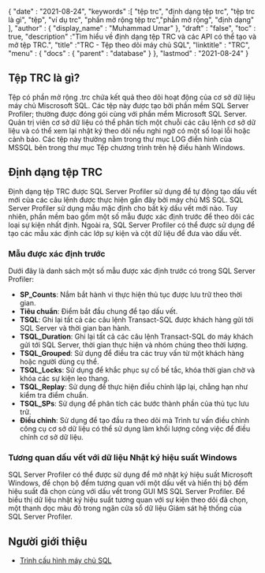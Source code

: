 {
  "date" : "2021-08-24",
  "keywords" :[ "tệp trc", "định dạng tệp trc", "tệp trc là gì", "tệp", "ví dụ trc", "phần mở rộng tệp trc","phần mở rộng", "định dạng" ],
  "author" : {
    "display_name" : "Muhammad Umar"
},
  "draft" : "false",
  "toc" : true,
  "description" :"Tìm hiểu về định dạng tệp TRC và các API có thể tạo và mở tệp TRC.",
  "title" :"TRC - Tệp theo dõi máy chủ SQL",
  "linktitle" : "TRC",
  "menu" : {
    "docs" : {
      "parent" : "database"
}
},
  "lastmod" : "2021-08-24"
}

## Tệp TRC là gì?
Tệp có phần mở rộng .trc chứa kết quả theo dõi hoạt động của cơ sở dữ liệu máy chủ Miscrosoft SQL. Các tệp này được tạo bởi phần mềm SQL Server Profiler; thường được đóng gói cùng với phần mềm Microsoft SQL Server. Quản trị viên cơ sở dữ liệu có thể phân tích một chuỗi các câu lệnh cơ sở dữ liệu và có thể xem lại nhật ký theo dõi nếu nghi ngờ có một số loại lỗi hoặc cảnh báo. Các tệp này thường nằm trong thư mục LOG điển hình của MSSQL bên trong thư mục Tệp chương trình trên hệ điều hành Windows.

## Định dạng tệp TRC
Định dạng tệp TRC được SQL Server Profiler sử dụng để tự động tạo dấu vết mới của các câu lệnh được thực hiện gần đây bởi máy chủ MS SQL. SQL Server Profiler sử dụng mẫu mặc định cho bất kỳ dấu vết mới nào. Tuy nhiên, phần mềm bao gồm một số mẫu được xác định trước để theo dõi các loại sự kiện nhất định. Ngoài ra, SQL Server Profiler có thể được sử dụng để tạo các mẫu xác định các lớp sự kiện và cột dữ liệu để đưa vào dấu vết.

### Mẫu được xác định trước
Dưới đây là danh sách một số mẫu được xác định trước có trong SQL Server Profiler:
- **SP_Counts**: Nắm bắt hành vi thực hiện thủ tục được lưu trữ theo thời gian.
- **Tiêu chuẩn**: Điểm bắt đầu chung để tạo dấu vết.
- **TSQL**: Ghi lại tất cả các câu lệnh Transact-SQL được khách hàng gửi tới SQL Server và thời gian ban hành.
- **TSQL_Duration**: Ghi lại tất cả các câu lệnh Transact-SQL do máy khách gửi tới SQL Server, thời gian thực hiện và nhóm chúng theo thời lượng.
- **TSQL_Grouped**: Sử dụng để điều tra các truy vấn từ một khách hàng hoặc người dùng cụ thể.
- **TSQL_Locks**: Sử dụng để khắc phục sự cố bế tắc, khóa thời gian chờ và khóa các sự kiện leo thang.
- **TSQL_Replay**: Sử dụng để thực hiện điều chỉnh lặp lại, chẳng hạn như kiểm tra điểm chuẩn.
- **TSQL_SPs**: Sử dụng để phân tích các bước thành phần của thủ tục lưu trữ.
- **Điều chỉnh**: Sử dụng để tạo đầu ra theo dõi mà Trình tư vấn điều chỉnh công cụ cơ sở dữ liệu có thể sử dụng làm khối lượng công việc để điều chỉnh cơ sở dữ liệu.
### Tương quan dấu vết với dữ liệu Nhật ký hiệu suất Windows
SQL Server Profiler có thể được sử dụng để mở nhật ký hiệu suất Microsoft Windows, để chọn bộ đếm tương quan với một dấu vết và hiển thị bộ đếm hiệu suất đã chọn cùng với dấu vết trong GUI MS SQL Server Profiler. Để biểu thị dữ liệu nhật ký hiệu suất tương quan với sự kiện theo dõi đã chọn, một thanh dọc màu đỏ trong ngăn cửa sổ dữ liệu Giám sát hệ thống của SQL Server Profiler.


## Người giới thiệu ##

* [Trình cấu hình máy chủ SQL](https://learn.microsoft.com/en-us/sql/tools/sql-server-profiler/sql-server-profiler?view=sql-server-ver15)

